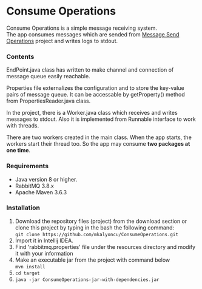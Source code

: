 
# Consume Operations


Consume Operations is a simple message receiving system.  
The app consumes messages which are sended from [Message Send Operations](https://github.com/mkalyoncu/MessageSendOperations) project and writes logs to stdout. 

### Contents  

EndPoint.java class has written to make channel and connection of message queue easily reachable.  

Properties file externalizes the configuration and to store the key-value pairs of message queue. It can be accessable by getProperty() method from PropertiesReader.java class.

In the project, there is a Worker.java class which receives and writes messages to stdout. Also it is implemented from Runnable interface to work with threads.

There are two workers created in the main class. When the app starts, the workers start their thread too. So the app may consume **two packages at one time**.

### Requirements  

* Java version 8 or higher.  
* RabbitMQ 3.8.x
* Apache Maven 3.6.3

### Installation

1. Download the repository files (project) from the download section or clone this project by typing in the bash the following command:  
``
git clone https://github.com/mkalyoncu/ConsumeOperations.git
``
2. Import it in Intellij IDEA.  
3. Find 'rabbitmq.properties' file under the resources directory and modify it with your information
4. Make an executable jar from the project with command below  
``
mvn install
``    
5. ``` cd target ```  
6. ``` java -jar ConsumeOperations-jar-with-dependencies.jar ```
